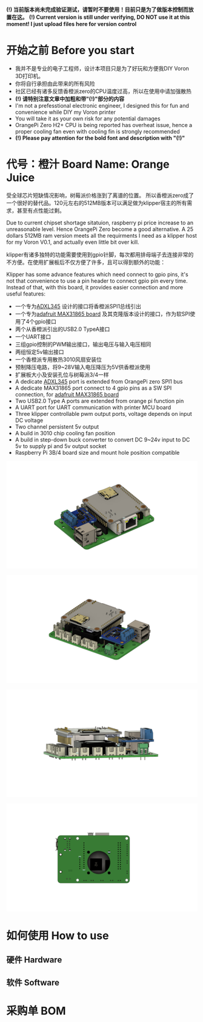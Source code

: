 **(!) 当前版本尚未完成验证测试，请暂时不要使用！目前只是为了做版本控制而放置在这。**
**(!) Current version is still under verifying, DO NOT use it at this moment! I just upload files here for version control**

# 开始之前 Before you start 
- 我并不是专业的电子工程师，设计本项目只是为了好玩和方便我DIY Voron 3D打印机。
- 你将自行承担由此带来的所有风险
- 社区已经有诸多反馈香橙派zero的CPU温度过高，所以在使用中请加强散热
- **(!) 请特别注意文章中加粗和带"(!)"部分的内容**
- I'm not a prefesstional electronic engineer, I designed this for fun and convenience while DIY my Voron printer
- You will take it as your own risk for any potential damages
- OrangePi Zero H2+ CPU is being reported has overheat issue, hence a proper cooling fan even with cooling fin is strongly recommended
- **(!) Please pay attention for the bold font and description with "(!)"**

# 代号：橙汁 Board Name: Orange Juice
受全球芯片短缺情况影响，树莓派价格涨到了离谱的位置。
所以香橙派zero成了一个很好的替代品。120元左右的512MB版本可以满足做为klipper宿主的所有需求，甚至有点性能过剩。

Due to current chipset shortage sitatuion, raspberry pi price increase to an unreasonable level. 
Hence OrangePi Zero become a good alternative. A 25 dollars 512MB ram version meets all the requirments I need as a klipper host for my Voron V0.1, and actually even little bit over kill.

klipper有诸多独特的功能需要使用到gpio针脚，每次都用排母端子去连接非常的不方便。在使用扩展板后不仅方便了许多，且可以得到额外的功能：

Klipper has some advance features which need connect to gpio pins, it's not that convenience to use a pin header to connect gpio pin every time. Instead of that, with this board, it provides easier connection and more useful features:

- 一个专为[ADXL345](https://www.adafruit.com/product/1231) 设计的接口将香橙派SPI1总线引出
- 一个专为[adafruit MAX31865 board](https://www.adafruit.com/product/3328) 及其克隆版本设计的接口，作为软SPI使用了4个gpio接口
- 两个从香橙派引出的USB2.0 TypeA接口
- 一个UART接口
- 三组gpio控制的PWM输出接口，输出电压与输入电压相同
- 两组恒定5v输出接口
- 一个香橙派专用散热3010风扇安装位
- 预制降压电路，将9~28V输入电压降压为5V供香橙派使用
- 扩展板大小及安装孔位与树莓派3/4一样
- A dedicate [ADXL345](https://www.adafruit.com/product/1231) port is extended from OrangePi zero SPI1 bus
- A dedicate MAX31865 port connect to 4 gpio pins as a SW SPI connection, for [adafruit MAX31865 board](https://www.adafruit.com/product/3328)
- Two USB2.0 Type A ports are extended from orange pi function pin
- A UART port for UART communication with printer MCU board
- Three klipper controllable pwm output ports, voltage depends on input DC voltage
- Two channel persistent 5v output
- A build in 3010 chip cooling fan position
- A build in step-down buck converter to convert DC 9~24v input to DC 5v to supply pi and 5v output socket
- Raspberry Pi 3B/4 board size and mount hole position compatible 

![](images/top.png)  

![](images/back.png)  

![](images/front.png)  

![](images/bottom.png)  

# 如何使用 How to use

## 硬件 Hardware

## 软件 Software

# 采购单 BOM

